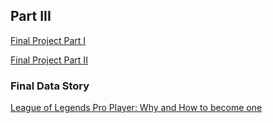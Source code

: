 ## Part III

[Final Project Part I](/final-project-part1.md)

[Final Project Part II](/final-project-part2.md)


### Final Data Story
<a href = "https://preview.shorthand.com/Bim4h18O7p4bYrz8" > League of Legends Pro Player: Why and How to become one </a>

